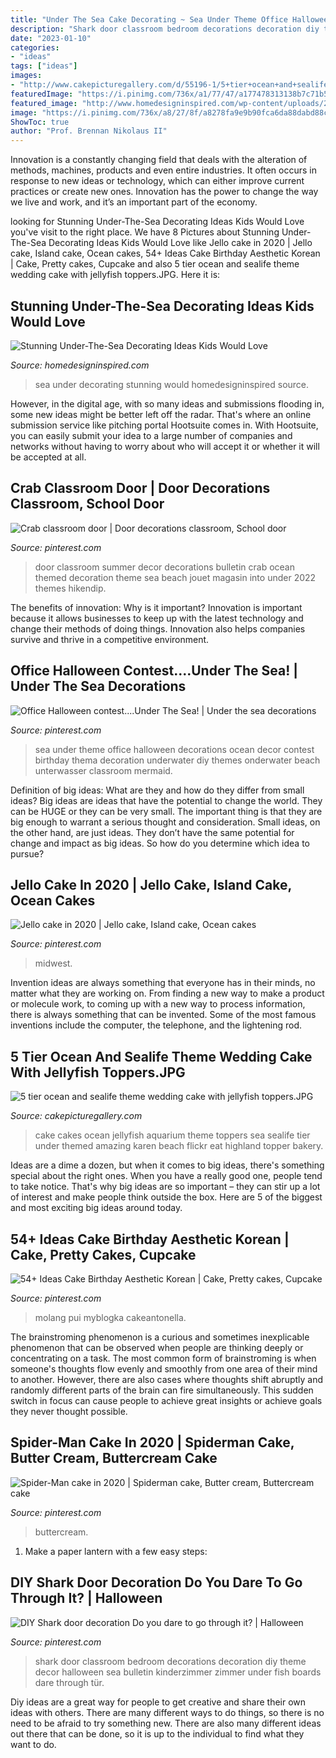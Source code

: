```yaml
---
title: "Under The Sea Cake Decorating ~ Sea Under Theme Office Halloween Decorations Ocean Decor Contest Birthday Thema Decoration Underwater Diy Themes Onderwater Beach Unterwasser Classroom Mermaid"
description: "Shark door classroom bedroom decorations decoration diy theme decor halloween sea bulletin kinderzimmer zimmer under fish boards dare through tür"
date: "2023-01-10"
categories:
- "ideas"
tags: ["ideas"]
images:
- "http://www.cakepicturegallery.com/d/55196-1/5+tier+ocean+and+sealife+theme+wedding+cake+with+jellyfish+toppers.JPG"
featuredImage: "https://i.pinimg.com/736x/a1/77/47/a177478313138b7c71b5cc75b664f286.jpg"
featured_image: "http://www.homedesigninspired.com/wp-content/uploads/2017/06/under-the-sea-decorating-inspiration-6-1-2.jpg"
image: "https://i.pinimg.com/736x/a8/27/8f/a8278fa9e9b90fca6da88dabd88ccdcb.jpg"
ShowToc: true
author: "Prof. Brennan Nikolaus II"
---
```



Innovation is a constantly changing field that deals with the alteration of methods, machines, products and even entire industries. It often occurs in response to new ideas or technology, which can either improve current practices or create new ones. Innovation has the power to change the way we live and work, and it’s an important part of the economy.

	

		
looking for Stunning Under-The-Sea Decorating Ideas Kids Would Love you've visit to the right place. We have 8 Pictures about Stunning Under-The-Sea Decorating Ideas Kids Would Love like Jello cake in 2020 | Jello cake, Island cake, Ocean cakes, 54+ Ideas Cake Birthday Aesthetic Korean | Cake, Pretty cakes, Cupcake and also 5 tier ocean and sealife theme wedding cake with jellyfish toppers.JPG. Here it is:
		
    
## Stunning Under-The-Sea Decorating Ideas Kids Would Love

<img loading=lazy src="http://www.homedesigninspired.com/wp-content/uploads/2017/06/under-the-sea-decorating-inspiration-6-1-2.jpg" onerror="this.onerror=null;this.src='https://tse4.mm.bing.net/th?id=OIP.5IfXx8wsFnhdZ2EQ9l_TXQHaNJ&amp;pid=15.1';" alt="Stunning Under-The-Sea Decorating Ideas Kids Would Love">

_Source: homedesigninspired.com_

>sea under decorating stunning would homedesigninspired source. 

	

However, in the digital age, with so many ideas and submissions flooding in, some new ideas might be better left off the radar. That's where an online submission service like pitching portal Hootsuite comes in. With Hootsuite, you can easily submit your idea to a large number of companies and networks without having to worry about who will accept it or whether it will be accepted at all.

    
## Crab Classroom Door | Door Decorations Classroom, School Door

<img loading=lazy src="https://i.pinimg.com/736x/a2/0d/64/a20d6496602a5dc09cb30970ebbd7abf--classroom-door-crabs.jpg" onerror="this.onerror=null;this.src='https://tse1.mm.bing.net/th?id=OIP.-KYrASLmYwWCJJSEcuX0LQHaNK&amp;pid=15.1';" alt="Crab classroom door | Door decorations classroom, School door">

_Source: pinterest.com_

>door classroom summer decor decorations bulletin crab ocean themed decoration theme sea beach jouet magasin into under 2022 themes hikendip. 

	

The benefits of innovation: Why is it important?
Innovation is important because it allows businesses to keep up with the latest technology and change their methods of doing things. Innovation also helps companies survive and thrive in a competitive environment.

    
## Office Halloween Contest....Under The Sea! | Under The Sea Decorations

<img loading=lazy src="https://i.pinimg.com/736x/a1/77/47/a177478313138b7c71b5cc75b664f286.jpg" onerror="this.onerror=null;this.src='https://tse1.mm.bing.net/th?id=OIP.vkrcB4GN4H2DOErvNKTiVAHaJ3&amp;pid=15.1';" alt="Office Halloween contest....Under The Sea! | Under the sea decorations">

_Source: pinterest.com_

>sea under theme office halloween decorations ocean decor contest birthday thema decoration underwater diy themes onderwater beach unterwasser classroom mermaid. 

	

Definition of big ideas: What are they and how do they differ from small ideas?
Big ideas are ideas that have the potential to change the world. They can be HUGE or they can be very small. The important thing is that they are big enough to warrant a serious thought and consideration. Small ideas, on the other hand, are just ideas. They don’t have the same potential for change and impact as big ideas. So how do you determine which idea to pursue?

    
## Jello Cake In 2020 | Jello Cake, Island Cake, Ocean Cakes

<img loading=lazy src="https://i.pinimg.com/736x/a8/27/8f/a8278fa9e9b90fca6da88dabd88ccdcb.jpg" onerror="this.onerror=null;this.src='https://tse1.mm.bing.net/th?id=OIP.yLFkOeCqux4aoPYwKtOO3gHaJ9&amp;pid=15.1';" alt="Jello cake in 2020 | Jello cake, Island cake, Ocean cakes">

_Source: pinterest.com_

>midwest. 

	

Invention ideas are always something that everyone has in their minds, no matter what they are working on. From finding a new way to make a product or molecule work, to coming up with a new way to process information, there is always something that can be invented. Some of the most famous inventions include the computer, the telephone, and the lightening rod.

    
## 5 Tier Ocean And Sealife Theme Wedding Cake With Jellyfish Toppers.JPG

<img loading=lazy src="http://www.cakepicturegallery.com/d/55196-1/5+tier+ocean+and+sealife+theme+wedding+cake+with+jellyfish+toppers.JPG" onerror="this.onerror=null;this.src='https://tse2.mm.bing.net/th?id=OIP.Ks54iNqy9ulPZxq3MR59FwHaLQ&amp;pid=15.1';" alt="5 tier ocean and sealife theme wedding cake with jellyfish toppers.JPG">

_Source: cakepicturegallery.com_

>cake cakes ocean jellyfish aquarium theme toppers sea sealife tier under themed amazing karen beach flickr eat highland topper bakery. 

	

Ideas are a dime a dozen, but when it comes to big ideas, there's something special about the right ones. When you have a really good one, people tend to take notice. That's why big ideas are so important – they can stir up a lot of interest and make people think outside the box. Here are 5 of the biggest and most exciting big ideas around today.

    
## 54+ Ideas Cake Birthday Aesthetic Korean | Cake, Pretty Cakes, Cupcake

<img loading=lazy src="https://i.pinimg.com/736x/db/42/71/db42717977e2c1d93697db3c2cbd381f.jpg" onerror="this.onerror=null;this.src='https://tse2.mm.bing.net/th?id=OIP.BLSJFXwjC-S2r48pFTctpwAAAA&amp;pid=15.1';" alt="54+ Ideas Cake Birthday Aesthetic Korean | Cake, Pretty cakes, Cupcake">

_Source: pinterest.com_

>molang pui myblogka cakeantonella. 

	

The brainstroming phenomenon is a curious and sometimes inexplicable phenomenon that can be observed when people are thinking deeply or concentrating on a task. The most common form of brainstroming is when someone's thoughts flow evenly and smoothly from one area of their mind to another. However, there are also cases where thoughts shift abruptly and randomly different parts of the brain can fire simultaneously. This sudden switch in focus can cause people to achieve great insights or achieve goals they never thought possible.

    
## Spider-Man Cake In 2020 | Spiderman Cake, Butter Cream, Buttercream Cake

<img loading=lazy src="https://i.pinimg.com/736x/99/ba/ef/99baef34910c6766c2d0fac417672a4e.jpg" onerror="this.onerror=null;this.src='https://tse1.mm.bing.net/th?id=OIP.eiP4tGM1ydcy1-I3uod58QHaJ3&amp;pid=15.1';" alt="Spider-Man cake in 2020 | Spiderman cake, Butter cream, Buttercream cake">

_Source: pinterest.com_

>buttercream. 

	

1. Make a paper lantern with a few easy steps:

    
## DIY Shark Door Decoration Do You Dare To Go Through It? | Halloween

<img loading=lazy src="https://i.pinimg.com/736x/99/47/d7/9947d729ccef4ddf0b8fd9cea4ad132b.jpg" onerror="this.onerror=null;this.src='https://tse1.mm.bing.net/th?id=OIP.9gWVqqby78l8GwoHGTPABwHaJ4&amp;pid=15.1';" alt="DIY Shark door decoration Do you dare to go through it? | Halloween">

_Source: pinterest.com_

>shark door classroom bedroom decorations decoration diy theme decor halloween sea bulletin kinderzimmer zimmer under fish boards dare through tür. 

	

Diy ideas are a great way for people to get creative and share their own ideas with others. There are many different ways to do things, so there is no need to be afraid to try something new. There are also many different ideas out there that can be done, so it is up to the individual to find what they want to do.

